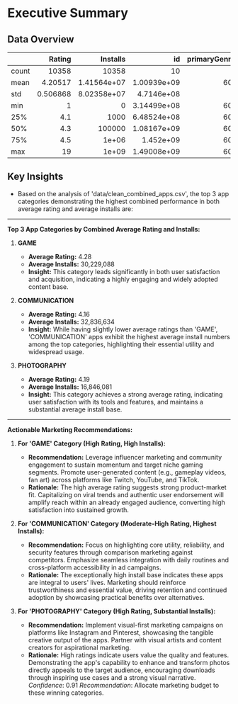 # Executive Summary

## Data Overview

|       |       Rating |         Installs |           id |   primaryGenreId |         size |   requiredOsVersion |   price |   developerId |     score |          reviews |   currentVersionScore |   currentVersionReviews |
|:------|-------------:|-----------------:|-------------:|-----------------:|-------------:|--------------------:|--------:|--------------:|----------:|-----------------:|----------------------:|------------------------:|
| count | 10358        |  10358           | 10           |               10 | 10           |             10      |      10 |  10           | 10        |     10           |             10        |            10           |
| mean  |     4.20517  |      1.41564e+07 |  1.00939e+09 |             6013 |  3.01642e+08 |             14.31   |       0 |   8.75376e+08 |  4.64059  | 314761           |              4.64059  |        314761           |
| std   |     0.506868 |      8.02358e+07 |  4.7146e+08  |                0 |  1.99832e+08 |              1.8333 |       0 |   4.83449e+08 |  0.173502 | 578595           |              0.173502 |        578595           |
| min   |     1        |      0           |  3.14499e+08 |             6013 |  6.43994e+07 |             10      |       0 |   3.14499e+08 |  4.2764   |    401           |              4.2764   |           401           |
| 25%   |     4.1      |   1000           |  6.48524e+08 |             6013 |  1.46328e+08 |             13.5    |       0 |   5.71011e+08 |  4.64535  |  18129.2         |              4.64535  |         18129.2         |
| 50%   |     4.3      | 100000           |  1.08167e+09 |             6013 |  2.96823e+08 |             15      |       0 |   7.82211e+08 |  4.70189  |  68417.5         |              4.70189  |         68417.5         |
| 75%   |     4.5      |      1e+06       |  1.452e+09   |             6013 |  4.16921e+08 |             15.075  |       0 |   1.10833e+09 |  4.75601  | 335972           |              4.75601  |        335972           |
| max   |    19        |      1e+09       |  1.49008e+09 |             6013 |  6.823e+08   |             16      |       0 |   1.69355e+09 |  4.77501  |      1.90313e+06 |              4.77501  |             1.90313e+06 |

## Key Insights

- Based on the analysis of 'data/clean_combined_apps.csv', the top 3 app categories demonstrating the highest combined performance in both average rating and average installs are:

---

**Top 3 App Categories by Combined Average Rating and Installs:**

1.  **GAME**
    *   **Average Rating:** 4.28
    *   **Average Installs:** 30,229,088
    *   **Insight:** This category leads significantly in both user satisfaction and acquisition, indicating a highly engaging and widely adopted content base.

2.  **COMMUNICATION**
    *   **Average Rating:** 4.16
    *   **Average Installs:** 32,836,634
    *   **Insight:** While having slightly lower average ratings than 'GAME', 'COMMUNICATION' apps exhibit the highest average install numbers among the top categories, highlighting their essential utility and widespread usage.

3.  **PHOTOGRAPHY**
    *   **Average Rating:** 4.19
    *   **Average Installs:** 16,846,081
    *   **Insight:** This category achieves a strong average rating, indicating user satisfaction with its tools and features, and maintains a substantial average install base.

---

**Actionable Marketing Recommendations:**

1.  **For 'GAME' Category (High Rating, High Installs):**
    *   **Recommendation:** Leverage influencer marketing and community engagement to sustain momentum and target niche gaming segments. Promote user-generated content (e.g., gameplay videos, fan art) across platforms like Twitch, YouTube, and TikTok.
    *   **Rationale:** The high average rating suggests strong product-market fit. Capitalizing on viral trends and authentic user endorsement will amplify reach within an already engaged audience, converting high satisfaction into sustained growth.

2.  **For 'COMMUNICATION' Category (Moderate-High Rating, Highest Installs):**
    *   **Recommendation:** Focus on highlighting core utility, reliability, and security features through comparison marketing against competitors. Emphasize seamless integration with daily routines and cross-platform accessibility in ad campaigns.
    *   **Rationale:** The exceptionally high install base indicates these apps are integral to users' lives. Marketing should reinforce trustworthiness and essential value, driving retention and continued adoption by showcasing practical benefits over alternatives.

3.  **For 'PHOTOGRAPHY' Category (High Rating, Substantial Installs):**
    *   **Recommendation:** Implement visual-first marketing campaigns on platforms like Instagram and Pinterest, showcasing the tangible creative output of the apps. Partner with visual artists and content creators for aspirational marketing.
    *   **Rationale:** High ratings indicate users value the quality and features. Demonstrating the app's capability to enhance and transform photos directly appeals to the target audience, encouraging downloads through inspiring use cases and a strong visual narrative.
 *Confidence*: 0.91
  *Recommendation*: Allocate marketing budget to these winning categories.
